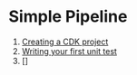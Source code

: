 # Simple Pipeline
1) [Creating a CDK project](./docs/create-a-new-cdk-project.md) 
2) [Writing your first unit test](./docs/writing-your-first-unit-test.md)
3) []

## 

